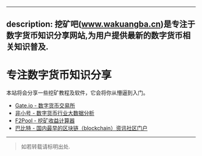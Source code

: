 
---
description: 挖矿吧(www.wakuangba.cn)是专注于数字货币知识分享网站,为用户提供最新的数字货币相关知识普及.
---

# 专注数字货币知识分享

本站将会分享一些挖矿教程及软件，它会将你从懵逼到入门。

* [Gate.io - 数字货币交易所](https://gateio.co/ref/261251)
* [非小号 - 数字货币行业大数据分析](https://www.feixiaohao.com/)
* [F2Pool - 挖矿收益计算器](https://www.f2pool.com/calculator?miner_id=84&currency=btc)
* [巴比特 - 国内最早的区块链（blockchain）资讯社区门户](https://www.8btc.com/)


---
> 如若转载请标明出处.
